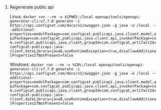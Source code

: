 1. Regenerate public api
   
   Linux:
   ```docker run --rm -v ${PWD}:/local openapitools/openapi-generator-cli:v7.7.0 generate -i https://api.configcat.com/docs/v1/swagger.json -g java -o /local  --additional-properties=modelPackage=com.configcat.publicapi.java.client.model,apiPackage=com.configcat.publicapi.java.client.api,invokerPackage=com.configcat.publicapi.java.client,groupId=com.configcat,artifactId=configcat-publicapi-java-client,dateLibrary=java8,useRuntimeException=true,disallowAdditionalPropertiesIfNotPresent=false```

   Windows:
   ```docker run --rm -v %CD%:/local openapitools/openapi-generator-cli:v7.7.0 generate -i https://api.configcat.com/docs/v1/swagger.json -g java -o /local --additional-properties=modelPackage=com.configcat.publicapi.java.client.model,apiPackage=com.configcat.publicapi.java.client.api,invokerPackage=com.configcat.publicapi.java.client,groupId=com.configcat,artifactId=configcat-publicapi-java-client,dateLibrary=java8,useRuntimeException=true,disallowAdditionalPropertiesIfNotPresent=false```
 
